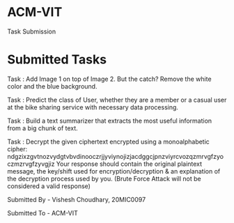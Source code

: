 # ACM-VIT
Task Submission

# Submitted Tasks
Task : Add Image 1 on top of Image 2. But the catch? Remove the white color and the blue background.

Task : Predict the class of User, whether they are a member or a casual user at the bike sharing service with necessary data processing.

Task : Build a text summarizer that extracts the most useful information from a big chunk of text.

Task : Decrypt the given ciphertext encrypted using a monoalphabetic cipher:
ndgzixzgvtnozvydgtvbvdinooczrjjyviynojizjacdggcjpnzviyrcvozqzmrvgfzyoczmzrvgfzyvgjiz
Your response should contain the original plaintext message, the key/shift used for encryption/decryption & an explanation of the decryption process used by you. (Brute Force Attack will not be considered a valid response)

Submitted By - Vishesh Choudhary, 20MIC0097

Submitted To - ACM-VIT 

